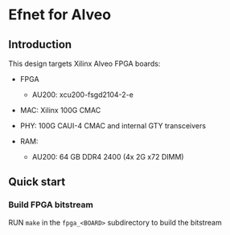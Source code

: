 # Efnet for Alveo

## Introduction
This design targets Xilinx Alveo FPGA boards:

- FPGA
  - AU200: xcu200-fsgd2104-2-e

- MAC: Xilinx 100G CMAC

- PHY: 100G CAUI-4 CMAC and internal GTY transceivers

- RAM: 
  - AU200: 64 GB DDR4 2400 (4x 2G x72 DIMM)

## Quick start

### Build FPGA bitstream
RUN `make` in the `fpga_<BOARD>` subdirectory to build the bitstream